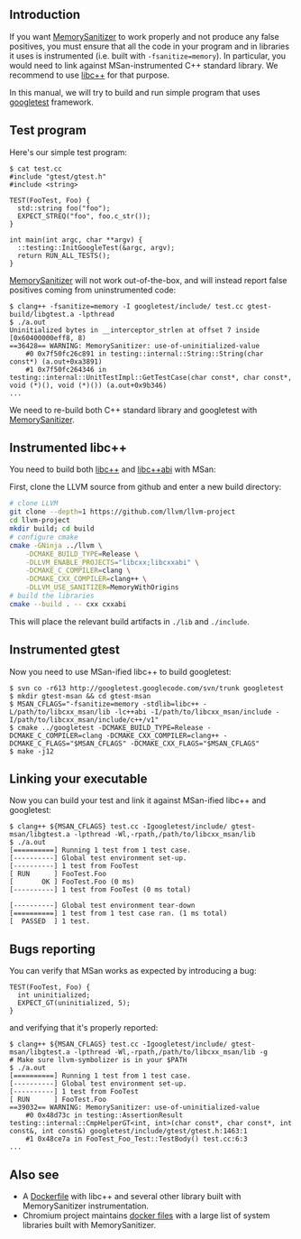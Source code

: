 ## Introduction

If you want [MemorySanitizer](MemorySanitizer) to work properly and not produce any false positives, you must ensure that all the code in your program and in libraries it uses is instrumented (i.e. built with `-fsanitize=memory`). In particular, you would need to link against MSan-instrumented C++ standard library. We recommend to use [libc++](http://libcxx.llvm.org/)
for that purpose.

In this manual, we will try to build and run simple program that uses [googletest](https://code.google.com/p/googletest/) framework.

## Test program
Here's our simple test program:
```
$ cat test.cc 
#include "gtest/gtest.h"
#include <string>

TEST(FooTest, Foo) {
  std::string foo("foo");
  EXPECT_STREQ("foo", foo.c_str());
}

int main(int argc, char **argv) {
  ::testing::InitGoogleTest(&argc, argv);
  return RUN_ALL_TESTS();
}
```

[MemorySanitizer](MemorySanitizer) will not work out-of-the-box, and will instead report
false positives coming from uninstrumented code:

```
$ clang++ -fsanitize=memory -I googletest/include/ test.cc gtest-build/libgtest.a -lpthread
$ ./a.out
Uninitialized bytes in __interceptor_strlen at offset 7 inside [0x60400000eff8, 8)
==36428== WARNING: MemorySanitizer: use-of-uninitialized-value
    #0 0x7f50fc26c891 in testing::internal::String::String(char const*) (a.out+0xa3891)
    #1 0x7f50fc264346 in testing::internal::UnitTestImpl::GetTestCase(char const*, char const*, void (*)(), void (*)()) (a.out+0x9b346)
...
```

We need to re-build both C++ standard library and googletest with [MemorySanitizer](MemorySanitizer).

## Instrumented libc++

You need to build both [libc++](http://libcxx.llvm.org/) and
[libc++abi](http://libcxxabi.llvm.org/) with MSan:

First, clone the LLVM source from github and enter a new build directory:

```bash
# clone LLVM
git clone --depth=1 https://github.com/llvm/llvm-project
cd llvm-project
mkdir build; cd build
# configure cmake
cmake -GNinja ../llvm \
	-DCMAKE_BUILD_TYPE=Release \
	-DLLVM_ENABLE_PROJECTS="libcxx;libcxxabi" \
	-DCMAKE_C_COMPILER=clang \
	-DCMAKE_CXX_COMPILER=clang++ \
	-DLLVM_USE_SANITIZER=MemoryWithOrigins
# build the libraries
cmake --build . -- cxx cxxabi
```

This will place the relevant build artifacts in `./lib` and `./include`.

## Instrumented gtest

Now you need to use MSan-ified libc++ to build googletest:

```
$ svn co -r613 http://googletest.googlecode.com/svn/trunk googletest
$ mkdir gtest-msan && cd gtest-msan
$ MSAN_CFLAGS="-fsanitize=memory -stdlib=libc++ -L/path/to/libcxx_msan/lib -lc++abi -I/path/to/libcxx_msan/include -I/path/to/libcxx_msan/include/c++/v1"
$ cmake ../googletest -DCMAKE_BUILD_TYPE=Release -DCMAKE_C_COMPILER=clang -DCMAKE_CXX_COMPILER=clang++ -DCMAKE_C_FLAGS="$MSAN_CFLAGS" -DCMAKE_CXX_FLAGS="$MSAN_CFLAGS"
$ make -j12
```

## Linking your executable

Now you can build your test and link it against MSan-ified libc++ and googletest:

```
$ clang++ ${MSAN_CFLAGS} test.cc -Igoogletest/include/ gtest-msan/libgtest.a -lpthread -Wl,-rpath,/path/to/libcxx_msan/lib
$ ./a.out
[==========] Running 1 test from 1 test case.
[----------] Global test environment set-up.
[----------] 1 test from FooTest
[ RUN      ] FooTest.Foo
[       OK ] FooTest.Foo (0 ms)
[----------] 1 test from FooTest (0 ms total)

[----------] Global test environment tear-down
[==========] 1 test from 1 test case ran. (1 ms total)
[  PASSED  ] 1 test.
```

## Bugs reporting

You can verify that MSan works as expected by introducing a bug:
```
TEST(FooTest, Foo) {
  int uninitialized;
  EXPECT_GT(uninitialized, 5);
}
```

and verifying that it's properly reported:

```
$ clang++ ${MSAN_CFLAGS} test.cc -Igoogletest/include/ gtest-msan/libgtest.a -lpthread -Wl,-rpath,/path/to/libcxx_msan/lib -g
# Make sure llvm-symbolizer is in your $PATH
$ ./a.out
[==========] Running 1 test from 1 test case.
[----------] Global test environment set-up.
[----------] 1 test from FooTest
[ RUN      ] FooTest.Foo
==39032== WARNING: MemorySanitizer: use-of-uninitialized-value
    #0 0x48d73c in testing::AssertionResult testing::internal::CmpHelperGT<int, int>(char const*, char const*, int const&, int const&) googletest/include/gtest/gtest.h:1463:1
    #1 0x48ce7a in FooTest_Foo_Test::TestBody() test.cc:6:3
...
```

## Also see
* A [Dockerfile](https://github.com/awslabs/amazon-kinesis-video-streams-webrtc-sdk-c/blob/master/.github/msan-tester.Dockerfile) with libc++ and several other library built with MemorySanitizer instrumentation.
* Chromium project maintains [docker files](https://www.chromium.org/developers/testing/memorysanitizer#TOC-Running-on-other-distros-using-Docker) with a large list of system libraries built with MemorySanitizer.
